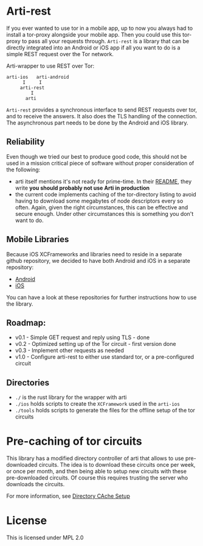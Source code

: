 # Arti-rest

If you ever wanted to use tor in a mobile app, up to now you always had to
install a tor-proxy alongside your mobile app. 
Then you could use this tor-proxy to pass all your requests through.
`Arti-rest` is a library that can be directly integrated into an Android
or iOS app if all you want to do is a simple REST request over the Tor network.

Arti-wrapper to use REST over Tor:

```
arti-ios   arti-android
      I     I
     arti-rest
         I
       arti
```
       
`Arti-rest` provides a synchronous interface to send REST requests over tor,
and to receive the answers.
It also does the TLS handling of the connection.
The asynchronous part needs to be done by the Android and iOS library.

## Reliability

Even though we tried our best to produce good code, this should not be used in a
mission critical piece of software without proper consideration of the following:

- arti itself mentions it's not ready for prime-time. In their 
  [README](https://gitlab.torproject.org/tpo/core/arti/-/blob/main/README.md), they write 
  **you should probably not use Arti in production**
- the current code implements caching of the tor-directory listing to avoid having
  to download some megabytes of node descriptors every so often. Again, given the right
  circumstances, this can be effective and secure enough. Under other circumstances
  this is something you don't want to do.
  
## Mobile Libraries

Because iOS XCFrameworks and libraries need to reside in a separate github repository,
we decided to have both Android and iOS in a separate repository:

- [Android](https://github.com/c4dt/arti-android)
- [iOS](https://github.com/c4dt/arti-ios)

You can have a look at these repositories for further instructions how to use the
library.

## Roadmap:

- v0.1 - Simple GET request and reply using TLS - done
- v0.2 - Optimized setting up of the Tor circuit - first version done
- v0.3 - Implement other requests as needed
- v1.0 - Configure arti-rest to either use standard tor, or a pre-configured circuit

## Directories

- `./` is the rust library for the wrapper with arti
- `./ios` holds scripts to create the `XCFramework` used in the `arti-ios`
- `./tools` holds scripts to generate the files for the offline setup of the tor circuits

# Pre-caching of tor circuits

This library has a modified directory controller of arti that allows to use pre-downloaded
circuits.
The idea is to download these circuits once per week, or once per month, and then being
able to setup new circuits with these pre-downloaded circuits.
Of course this requires trusting the server who downloads the circuits.

For more information, see [Directory CAche Setup](tools/README.md)

# License

This is licensed under MPL 2.0
